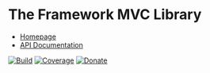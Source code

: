# The Framework MVC Library

- [Homepage](https://the-framework.gitlab.io/libraries/mvc.html)
- [API Documentation](https://the-framework.gitlab.io/libraries/mvc/docs/)

[![Build](https://gitlab.com/the-framework/libraries/mvc/badges/master/pipeline.svg)](https://gitlab.com/the-framework/libraries/mvc/-/jobs)
[![Coverage](https://gitlab.com/the-framework/libraries/mvc/badges/master/coverage.svg?job=test:php)](https://the-framework.gitlab.io/libraries/mvc/coverage/)
[![Donate](https://img.shields.io/badge/Donate-PayPal-blue.svg)](https://www.paypal.com/cgi-bin/webscr?cmd=_s-xclick&hosted_button_id=NGBNW5PY4VSJ4)
